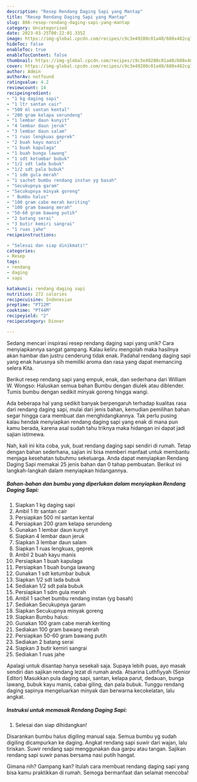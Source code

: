 ```yaml
---
description: "Resep Rendang Daging Sapi yang Mantap"
title: "Resep Rendang Daging Sapi yang Mantap"
slug: 866-resep-rendang-daging-sapi-yang-mantap
category: Uncategorized
date: 2023-03-25T00:22:01.335Z
image: https://img-global.cpcdn.com/recipes/c9c3e49280c01a40/680x482cq70/rendang-daging-sapi-foto-resep-utama.jpg
hideToc: false
enableToc: true
enableTocContent: false
thumbnail: https://img-global.cpcdn.com/recipes/c9c3e49280c01a40/680x482cq70/rendang-daging-sapi-foto-resep-utama.jpg
cover: https://img-global.cpcdn.com/recipes/c9c3e49280c01a40/680x482cq70/rendang-daging-sapi-foto-resep-utama.jpg
author: Admin
authorAv: notfound
ratingvalue: 4.2
reviewcount: 14
recipeingredient:
- "1 kg daging sapi"
- "1 ltr santan cair"
- "500 ml santan kental"
- "200 gram kelapa serundeng"
- "1 lembar daun kunyit"
- "4 lembar daun jeruk"
- "3 lembar daun salam"
- "1 ruas lengkuas geprek"
- "2 buah kayu manis"
- "1 buah kapulaga"
- "1 buah bunga lawang"
- "1 sdt ketumbar bubuk"
- "1/2 sdt lada bubuk"
- "1/2 sdt pala bubuk"
- "1 sdm gula merah"
- "1 sachet bumbu rendang instan yg basah"
- "Secukupnya garam"
- "Secukupnya minyak goreng"
- " Bumbu halus"
- "100 gram cabe merah keriting"
- "100 gram bawang merah"
- "50-60 gram bawang putih"
- "2 batang serai"
- "3 butir kemiri sangrai"
- "1 ruas jahe"
recipeinstructions:

- "Selesai dan siap dinikmati!"
categories:
- Resep
tags:
- rendang
- daging
- sapi

katakunci: rendang daging sapi 
nutrition: 272 calories
recipecuisine: Indonesian
preptime: "PT12M"
cooktime: "PT44M"
recipeyield: "2"
recipecategory: Dinner

---
```





Sedang mencari inspirasi resep rendang daging sapi yang unik? Cara menyiapkannya sangat gampang. Kalau keliru mengolah maka hasilnya akan hambar dan justru cenderung tidak enak. Padahal rendang daging sapi yang enak harusnya sih memiliki aroma dan rasa yang dapat memancing selera Kita.





Berikut resep rendang sapi yang empuk, enak, dan sederhana dari William W. Wongso: Haluskan semua bahan Bumbu dengan diulek atau diblender. Tumis bumbu dengan sedikit minyak goreng hingga wangi.

Ada beberapa hal yang sedikit banyak berpengaruh terhadap kualitas rasa dari rendang daging sapi, mulai dari jenis bahan, kemudian pemilihan bahan segar hingga cara membuat dan menghidangkannya. Tak perlu pusing kalau hendak menyiapkan rendang daging sapi yang enak di mana pun kamu berada, karena asal sudah tahu triknya maka hidangan ini dapat jadi sajian istimewa.






Nah, kali ini kita coba, yuk, buat rendang daging sapi sendiri di rumah. Tetap dengan bahan sederhana, sajian ini bisa memberi manfaat untuk membantu menjaga kesehatan tubuhmu sekeluarga. Anda dapat menyiapkan Rendang Daging Sapi memakai 25 jenis bahan dan 0 tahap pembuatan. Berikut ini langkah-langkah dalam menyiapkan hidangannya.

<!--inarticleads1-->

##### Bahan-bahan dan bumbu yang diperlukan dalam menyiapkan Rendang Daging Sapi:

1. Siapkan 1 kg daging sapi
1. Ambil 1 ltr santan cair
1. Persiapkan 500 ml santan kental
1. Persiapkan 200 gram kelapa serundeng
1. Gunakan 1 lembar daun kunyit
1. Siapkan 4 lembar daun jeruk
1. Siapkan 3 lembar daun salam
1. Siapkan 1 ruas lengkuas, geprek
1. Ambil 2 buah kayu manis
1. Persiapkan 1 buah kapulaga
1. Persiapkan 1 buah bunga lawang
1. Gunakan 1 sdt ketumbar bubuk
1. Siapkan 1/2 sdt lada bubuk
1. Sediakan 1/2 sdt pala bubuk
1. Persiapkan 1 sdm gula merah
1. Ambil 1 sachet bumbu rendang instan (yg basah)
1. Sediakan Secukupnya garam
1. Siapkan Secukupnya minyak goreng
1. Siapkan  Bumbu halus:
1. Gunakan 100 gram cabe merah keriting
1. Sediakan 100 gram bawang merah
1. Persiapkan 50-60 gram bawang putih
1. Sediakan 2 batang serai
1. Siapkan 3 butir kemiri sangrai
1. Sediakan 1 ruas jahe


Apalagi untuk disantap hanya sesekali saja. Supaya lebih puas, ayo masak sendiri dan sajikan rendang lezat di rumah anda. Atsarina Luthfiyyah (Senior Editor) Masukkan pula daging sapi, santan, kelapa parut, dedauan, bunga lawang, bubuk kayu manis, cabai giling, dan pala bubuk. Tunggu rendang daging sapinya mengeluarkan minyak dan berwarna kecokelatan, lalu angkat. 

<!--inarticleads2-->

##### Instruksi untuk memasak Rendang Daging Sapi:


1. Selesai dan siap dihidangkan!

Disarankan bumbu halus digiling manual saja. Semua bumbu yg sudah digiling dicampurkan ke daging. Angkat rendang sapi suwir dari wajan, lalu tiriskan. Suwir rendang sapi menggunakan dua garpu atau tangan. Sajikan rendang sapi suwir panas bersama nasi putih hangat. 

Gimana nih? Gampang kan? Itulah cara membuat rendang daging sapi yang bisa kamu praktikkan di rumah. Semoga bermanfaat dan selamat mencoba!

